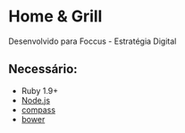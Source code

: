 # Home & Grill

Desenvolvido para Foccus - Estratégia Digital

## Necessário:

  * Ruby 1.9+
  * [Node.js](http://nodejs.org)
  * [compass](http://compass-style.org/)
  * [bower](http://bower.io)
